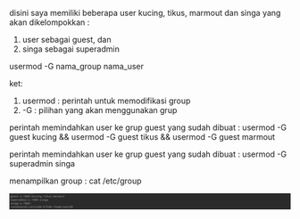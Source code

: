 disini saya memiliki beberapa user kucing, tikus, marmout dan singa yang akan dikelompokkan :
1. user sebagai guest, dan
2. singa sebagai superadmin

usermod -G nama_group nama_user

ket:
1. usermod : perintah untuk memodifikasi group
2. -G : pilihan yang akan menggunakan grup

perintah memindahkan user ke grup guest yang sudah dibuat :
usermod -G guest kucing && usermod -G guest tikus && usermod -G guest marmout

perintah memindahkan user ke grup guest yang sudah dibuat :
usermod -G superadmin singa

menampilkan group :
cat /etc/group

![alt text](https://github.com/asepboy/devops-dumbways-btch3-kl2/blob/main/folder-image-jawaban/02.png)
